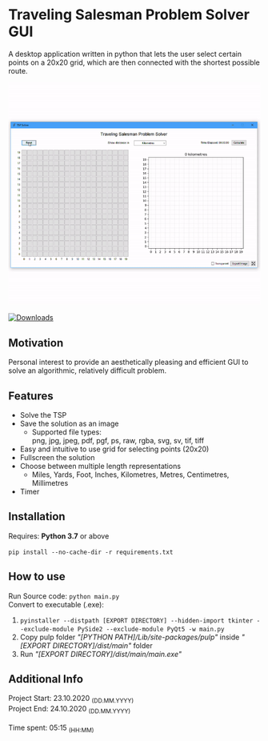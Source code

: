 # Traveling Salesman Problem Solver GUI
A desktop application written in python that lets the user select certain points on a 20x20 grid, which are then connected with the shortest possible route.
<p align="center">
    <img src="showcase.gif" alt="GUI Showcase"/>
</p>

[![Downloads](https://img.shields.io/github/downloads/DilanBoskan/Traveling-Salesman-Problem-Solver-GUI/total.svg)](https://github.com/DilanBoskan/Traveling-Salesman-Problem-Solver-GUI/releases/latest)

## Motivation
Personal interest to provide an aesthetically pleasing and efficient GUI to solve an algorithmic, relatively difficult problem.

## Features
* Solve the TSP
* Save the solution as an image
    * Supported file types:<br>png, jpg, jpeg, pdf, pgf, ps, raw, rgba, svg, sv, tif, tiff
* Easy and intuitive to use grid for selecting points (20x20)
* Fullscreen the solution
* Choose between multiple length representations
    * Miles, Yards, Foot, Inches, Kilometres, Metres, Centimetres, Millimetres
* Timer

## Installation
Requires: **Python 3.7** or above<br>

```pip install --no-cache-dir -r requirements.txt```

## How to use

Run Source code: ```python main.py```<br>
Convert to executable (.exe):
1. ```pyinstaller --distpath [EXPORT DIRECTORY] --hidden-import tkinter --exclude-module PySide2 --exclude-module PyQt5 -w main.py```
2. Copy pulp folder *"[PYTHON PATH]/Lib/site-packages/pulp"* inside *"[EXPORT DIRECTORY]/dist/main"* folder
3. Run *"[EXPORT DIRECTORY]/dist/main/main.exe"*

## Additional Info
Project Start: 23.10.2020 <sub>(DD.MM.YYYY)</sub><br>
Project End: 24.10.2020 <sub>(DD.MM.YYYY)</sub><br><br>
Time spent: 05:15 <sub>(HH:MM)</sub>
